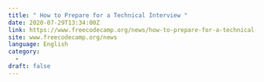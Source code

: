 ```yaml
---
title: " How to Prepare for a Technical Interview "
date: 2020-07-29T13:34:00Z
link: https://www.freecodecamp.org/news/how-to-prepare-for-a-technical-interview/?utm_medium=RSS&utm_source=news.12bit.vn
site: www.freecodecamp.org/news
language: English
category:
  -   
draft: false
---
```

